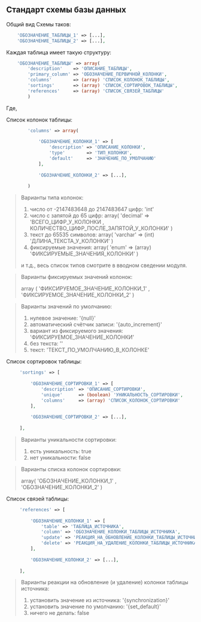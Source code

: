 ## Стандарт схемы базы данных

Общий вид Схемы таков:
```php
    'ОБОЗНАЧЕНИЕ_ТАБЛИЦЫ_1' => [...],
    'ОБОЗНАЧЕНИЕ_ТАБЛИЦЫ_2' => [...],
```

Каждая таблица имеет такую структуру:
```php
    'ОБОЗНАЧЕНИЕ_ТАБЛИЦЫ' => array(
        'description'    => 'ОПИСАНИЕ_ТАБЛИЦЫ',
        'primary_column' => 'ОБОЗНАЧЕНИЕ_ПЕРВИЧНОЙ_КОЛОНКИ',
        'columns'        => (array) 'СПИСОК_КОЛОНОК_ТАБЛИЦЫ',
        'sortings'       => (array) 'СПИСОК_СОРТИРОВОК_ТАБЛИЦЫ',
        'references'     => (array) 'СПИСОК_СВЯЗЕЙ_ТАБЛИЦЫ'
        )
```

Где,

Список колонок таблицы:
```php
        'columns' => array(
        
            'ОБОЗНАЧЕНИЕ_КОЛОНКИ_1' => [
                'description' => 'ОПИСАНИЕ_КОЛОНКИ',
                'type'        => 'ТИП_КОЛОНКИ',
                'default'     => 'ЗНАЧЕНИЕ_ПО_УМОЛЧАНИЮ'
            ],
            
            'ОБОЗНАЧЕНИЕ_КОЛОНКИ_2' => [...],
            
        )
```

> Варианты типа колонок:
>
> 1. число от -2147483648 до 2147483647 цифр: 'int'
> 2. число с запятой до 65 цифр: array( 'decimal' => 'ВСЕГО_ЦИФР_У_КОЛОНКИ , КОЛИЧЕСТВО_ЦИФР_ПОСЛЕ_ЗАПЯТОЙ_У_КОЛОНКИ' )
> 3. текст до 65535 символов: array( 'varchar' => (int) 'ДЛИНА_ТЕКСТА_У_КОЛОНКИ' )
> 4. фиксируемые значения: array( 'enum' => (array) 'ФИКСИРУЕМЫЕ_ЗНАЧЕНИЯ_КОЛОНКИ' )
> 
> и т.д., весь список типов смотрите в вводном сведении модуля.

> Варианты фиксируемых значений колонок: 
>
> array ( 'ФИКСИРУЕМОЕ_ЗНАЧЕНИЕ_КОЛОНКИ_1' , 'ФИКСИРУЕМОЕ_ЗНАЧЕНИЕ_КОЛОНКИ_2' )

> Варианты значений по умолчанию: 
>
> 1. нулевое значение: '{null}'
> 2. автоматический счётчик записи: '{auto_increment}'
> 3. вариант из фиксируемого значения: 'ФИКСИРУЕМОЕ_ЗНАЧЕНИЕ_КОЛОНКИ'
> 4. без текста: ''
> 5. текст: 'ТЕКСТ_ПО_УМОЛЧАНИЮ_В_КОЛОНКЕ'

Список сортировок таблицы:
```php
     'sortings' => [
     
         'ОБОЗНАЧЕНИЕ_СОРТИРОВКИ_1' => [
             'description' => 'ОПИСАНИЕ_СОРТИРОВКИ',
             'unique'      => (boolean) 'УНИКАЛЬНОСТЬ_СОРТИРОВКИ',
             'columns'     => (array) 'СПИСОК_КОЛОНОК_СОРТИРОВКИ'
         ],
         
         'ОБОЗНАЧЕНИЕ_СОРТИРОВКИ_2' => [...],
         
     ],
```

> Варианты уникальности сортировки: 
>
> 1. есть уникальность: true
> 2. нет уникальности: false

> Варианты списка колонок сортировки: 
>
> array( 'ОБОЗНАЧЕНИЕ_КОЛОНКИ_1' , 'ОБОЗНАЧЕНИЕ_КОЛОНКИ_2' )


Список связей таблицы:
```php
     'references' => [
     
         'ОБОЗНАЧЕНИЕ_КОЛОНКИ_1' => [
             'table' => 'ТАБЛИЦА_ИСТОЧНИКА',
             'column' => 'ОБОЗНАЧЕНИЕ_КОЛОНКИ_ТАБЛИЦЫ_ИСТОЧНИКА',
             'update' => 'РЕАКЦИЯ_НА_ОБНОВЛЕНИЕ_КОЛОНКИ_ТАБЛИЦЫ_ИСТОЧНИКА',
             'delete' => 'РЕАКЦИЯ_НА_УДАЛЕНИЕ_КОЛОНКИ_ТАБЛИЦЫ_ИСТОЧНИКА'
         ],
         
         'ОБОЗНАЧЕНИЕ_КОЛОНКИ_2' => [...],
         
     ],
```

> Варианты реакции на обновление (и удаление) колонки таблицы источника: 
>
> 1. установить значение из источника: '{synchronization}'
> 2. установить значение по умолчанию: '{set_default}'
> 3. ничего не делать: false
